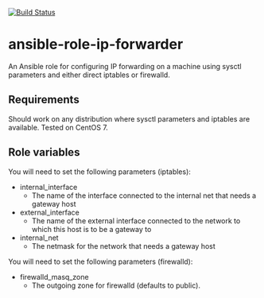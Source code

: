 [![Build Status](https://travis-ci.org/CSCfi/ansible-role-ip-forwarder.svg?branch=master)](https://travis-ci.org/CSCfi/ansible-role-ip-forwarder)

# ansible-role-ip-forwarder
An Ansible role for configuring IP forwarding on a machine using sysctl
parameters and either direct iptables or firewalld.

Requirements
------------

Should work on any distribution where sysctl parameters and iptables are
available. Tested on CentOS 7.

Role variables
--------------

You will need to set the following parameters (iptables):

  * internal_interface
    * The name of the interface connected to the internal net that needs a
      gateway host
  * external_interface
    * The name of the external interface connected to the network to which this
      host is to be a gateway to
  * internal_net
    * The netmask for the network that needs a gateway host

You will need to set the following parameters (firewalld):
  * firewalld_masq_zone
    * The outgoing zone for firewalld (defaults to public).
